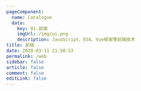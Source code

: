 ```yaml
---
pageComponent: 
  name: Catalogue
  data: 
    key: 01.前端
    imgUrl: /img/ui.png
    description: JavaScript、ES6、Vue框架等前端技术
title: 前端
date: 2020-03-11 21:50:53
permalink: /web
sidebar: false
article: false
comment: false
editLink: false
---
```



